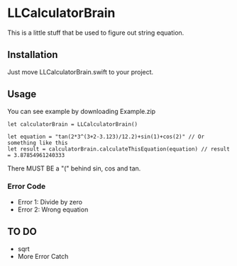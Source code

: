 # LLCalculatorBrain
This is a little stuff that be used to figure out string equation.

## Installation
Just move LLCalculatorBrain.swift to your project.

## Usage
You can see example by downloading Example.zip
```
let calculatorBrain = LLCalculatorBrain()

let equation = "tan(2*3^(3+2-3.123)/12.2)+sin(1)+cos(2)" // Or something like this
let result = calculatorBrain.calculateThisEquation(equation) // result = 3.87854961240333
```
There MUST BE a "(" behind sin, cos and tan.

### Error Code
* Error 1: Divide by zero
* Error 2: Wrong equation

## TO DO
* sqrt
* More Error Catch
